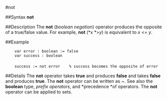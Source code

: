 
#not

##Syntax
**not**

##Description
The **not** (*boolean negation*) operator produces the opposite of a true/false value. For example, **not** (*x *>*y*) is equivalent to *x* <= *y*.

##Example

        var error : boolean := false
        var success : boolean
        
        success := not error    % success becomes the opposite of error
##Details
The **not** operator takes **true** and produces **false** and takes **false** and produces **true**. The **not** operator can be written as ~. See also the **boolean** type, *prefix operators*, and *precedence *of operators.
The **not** operator can be applied to sets.
